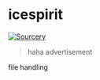# icespirit

[![Sourcery](https://img.shields.io/badge/Sourcery-enabled-brightgreen)](https://sourcery.ai)
> haha advertisement

file handling
